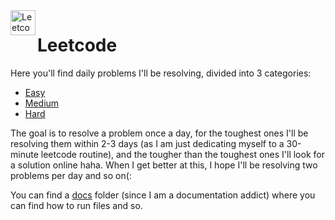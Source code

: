 <img align="left" width="40" height="40" src="https://upload.wikimedia.org/wikipedia/commons/1/19/LeetCode_logo_black.png" alt="Leetcode">

# Leetcode
Here you'll find daily problems I'll be resolving, divided into 3 categories:
- [Easy](/src/easy/)
- [Medium](/src/medium/)
- [Hard](/src/hard/)

The goal is to resolve a problem once a day, for the toughest ones I'll be resolving them within 2-3 days (as I am just dedicating myself to a 30-minute leetcode routine), and the tougher than the toughest ones I'll look for a solution online haha. When I get better at this, I hope I'll be resolving two problems per day and so on(:

You can find a [docs](/docs/) folder (since I am a documentation addict) where you can find how to run files and so.